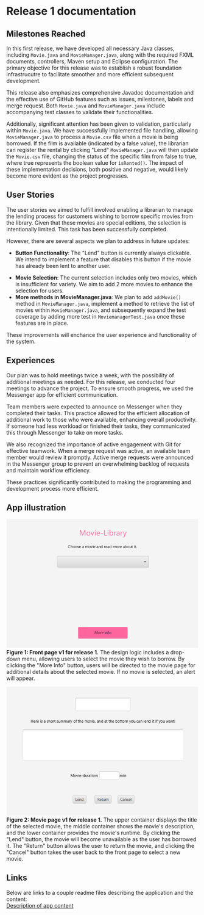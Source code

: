 # Release 1 documentation 

## Milestones Reached 
In this first release, we have developed all necessary Java classes, including `Movie.java` and `MovieManager.java`, along with the required FXML documents, controllers, Maven setup and Eclipse configuration. The primary objective for this release was to establish a robust foundation infrastrucutre to facilitate smoother and more efficient subsequent development.<br>

This release also emphasizes comprehensive Javadoc documentation and the effective use of GitHub features such as issues, milestones, labels and merge request. Both `Movie.java` and `MovieManager.java` include accompanying test classes to validate their functionalities.<br>

Additionally, significant attention has been given to validation, particularly within `Movie.java`. We have successfully implemented file handling, allowing `MovieManager.java` to process a `Movie.csv` file when a movie is being borrowed. If the film is available (indicated by a false value), the librarian can register the rental by clicking "Lend" `MovieManager.java` will then update the `Movie.csv` file, changing the status of the specific film from false to true, where true represents the boolean value for `isRented()`. The impact of these implementation decisions, both positive and negative, would likely become more evident as the project progresses. <br>

## User Stories 
The user stories we aimed to fulfill involved enabling a librarian to manage the lending process for customers wishing to borrow specific movies from the library. Given that these movies are special editions, the selection is intentionally limited. This task has been successfully completed.<br>

However, there are several aspects we plan to address in future updates:<br>

* **Button Functionality**: The "Lend" button is currently always clickable. We intend to implement a feature that disables this button if the movie has already been lent to another user.<br>
<!-- Er punktet over fortsatt gjeldende? -->
* **Movie Selection**: The current selection includes only two movies, which is insufficient for variety. We aim to add 2 more movies to enhance the selection for users.<br>
* **More methods in MovieManager.java**: We plan to add `addMovie()` method in `MovieManager.java`, implement a method to retrieve the list of movies within `MovieManager.java`, and subsequently expand the test coverage by adding more test in `MoviemanagerTest.java` once these features are in place. <br>

These improvements will enchance the user experience and functionality of the system. <br>

## Experiences 
Our plan was to hold meetings twice a week, with the possibility of additional meetings as needed. For this release, we conducted four meetings to advance the project. To ensure smooth progress, we used the Messenger app for efficient communication.<br>

Team members were expected to announce on Messenger when they completed their tasks. This practice allowed for the efficient allocation of additional work to those who were available, enhancing overall productivity. If someone had less workload or finished their tasks, they communicated this through Messenger to take on more tasks.<br>

We also recognized the importance of active engagement with Git for effective teamwork. When a merge request was active, an available team member would review it promptly. Active merge requests were announced in the Messenger group to prevent an overwhelming backlog of requests and maintain workflow efficiency.<br>

These practices significantly contributed to making the programming and development process more efficient.<br>

## App illustration 
![frontpage v1](/docs/images/frontpage-v1.png) <br>
**Figure 1: Front page v1 for release 1.** The design logic includes a drop-down menu, allowing users to select the movie they wish to borrow. By clicking the "More Info" button, users will be directed to the movie page for additional details about the selected movie. If no movie is selected, an alert will appear. 
<br>

![moviepage v1](/docs/images/moviepage-v1.png)<br>
**Figure 2: Movie page v1 for release 1.** The upper container displays the title of the selected movie, the middle container shows the movie's description, and the lower container provides the movie's runtime. By clicking the "Lend" button, the movie will become unavailable as the user has borrowed it. The "Return" button allows the user to return the movie, and clicking the "Cancel" button takes the user back to the front page to select a new movie.

## Links 
Below are links to a couple readme files describing the application and the content: <br>
[Description of app content](../readme.md)<br>
